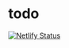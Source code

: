 # todo

[![Netlify Status](https://api.netlify.com/api/v1/badges/84312db9-4bcd-4372-8f3e-26ca706bddae/deploy-status)](https://app.netlify.com/sites/a17-01/deploys)
